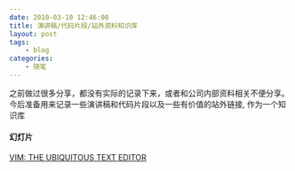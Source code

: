 ```yaml
---
date: 2010-03-10 12:46:00
title: 演讲稿/代码片段/站外资料知识库
layout: post
tags:
    - blog
categories:
    - 随笔
---
```


之前做过很多分享，都没有实际的记录下来，或者和公司内部资料相关不便分享。 今后准备用来记录一些演讲稿和代码片段以及一些有价值的站外链接,
作为一个知识库


####  幻灯片

[VIM: THE UBIQUITOUS TEXT EDITOR](https://zouchao.me/slideshare/vim)
